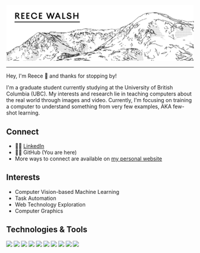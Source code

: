 [![Header](header_gh.png "Header")](https://reecewal.sh)

---

Hey, I'm Reece 👋 and thanks for stopping by!

I'm a graduate student currently studying at the University of British Columbia (UBC). My interests and research lie in teaching computers about the real world through images and video. Currently, I'm focusing on training a computer to understand something from very few examples, AKA few-shot learning.

## Connect

 - 👨‍💼 [LinkedIn](https://www.linkedin.com/in/reece-walsh-742893221/)
 - 👨‍💻 GitHub (You are here)
 - More ways to connect are available on [my personal website](https://reecewal.sh/about-me)

## Interests

- Computer Vision-based Machine Learning
- Task Automation
- Web Technology Exploration
- Computer Graphics

## Technologies & Tools
![](https://shields.io/badge/OS-macOS-white?logo=apple&style=flat&logoColor=white&color=000000)
![](https://shields.io/badge/OS-Linux-white?logo=linux&style=flat&logoColor=white&color=000000)
![](https://shields.io/badge/IDE-VSCode-white?logo=visual-studio-code&style=flat&logoColor=white&color=000000)
![](https://shields.io/badge/Code-Python-white?logo=Python&style=flat&logoColor=white&color=000000)
![](https://shields.io/badge/Code-JavaScript-white?logo=Javascript&style=flat&logoColor=white&color=000000)
![](https://shields.io/badge/Code-Cuda-white?logo=Nvidia&style=flat&logoColor=white&color=000000)
![](https://shields.io/badge/Code-SQL-white?&style=flat&logoColor=white&color=000000)
![](https://shields.io/badge/Code-Node.js-white?logo=node.js&style=flat&logoColor=white&color=000000)
![](https://shields.io/badge/Shell-Zsh-white?style=flat&logoColor=white&color=000000)
![](https://shields.io/badge/Tools-Docker-white?logo=docker&style=flat&logoColor=white&color=000000)
